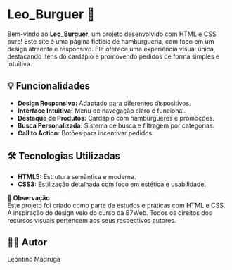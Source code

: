 # Leo_Burguer 🍔

Bem-vindo ao **Leo_Burguer**, um projeto desenvolvido com HTML e CSS puro! Este site é uma página fictícia de hamburgueria, com foco em um design atraente e responsivo. Ele oferece uma experiência visual única, destacando itens do cardápio e promovendo pedidos de forma simples e intuitiva.

## 💡 Funcionalidades

- **Design Responsivo:** Adaptado para diferentes dispositivos.
- **Interface Intuitiva:** Menu de navegação claro e funcional.
- **Destaque de Produtos:** Cardápio com hamburgueres e promoções.
- **Busca Personalizada:** Sistema de busca e filtragem por categorias.
- **Call to Action:** Botões para incentivar pedidos.

## 🛠️ Tecnologias Utilizadas

- **HTML5:** Estrutura semântica e moderna.
- **CSS3:** Estilização detalhada com foco em estética e usabilidade.

📝 **Observação**  
Este projeto foi criado como parte de estudos e práticas com HTML e CSS. A inspiração do design veio do curso da B7Web. Todos os direitos dos recursos visuais pertencem aos seus respectivos autores.

## 🧑‍💻 **Autor**

Leontino Madruga
